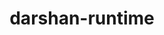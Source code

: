 ---
title: "darshan-runtime"
layout: cache
categories: [package, v0.20]
meta: {"versions": ["3.4.2"], "compilers": ["gcc@=11.1.0", "oneapi@=2023.0.0"], "oss": ["ubuntu20.04"], "platforms": ["linux"], "targets": ["ppc64le", "x86_64", "x86_64_v3"], "stacks": ["data-vis-sdk", "e4s", "e4s-oneapi", "e4s-power"], "num_specs": 11, "num_specs_by_stack": {"e4s-power": 2, "e4s-oneapi": 1, "data-vis-sdk": 6, "e4s": 2}}
spec_details: [{"hash": "soroi6m665lge5hh4ah4tgpmgva4mclq", "compiler": "gcc@=11.1.0", "versions": ["3.4.2"], "os": "ubuntu20.04", "platform": "linux", "target": "ppc64le", "variants": ["~apmpi", "~apmpi_sync", "~apxc", "build_system=autotools", "+hdf5", "+mpi", "~parallel-netcdf", "scheduler=NONE"], "stacks": ["e4s-power"], "size": "-", "tarball": "https://binaries.spack.io/releases/v0.20/build_cache/linux-ubuntu20.04-ppc64le/gcc-11.1.0/darshan-runtime-3.4.2/linux-ubuntu20.04-ppc64le-gcc-11.1.0-darshan-runtime-3.4.2-soroi6m665lge5hh4ah4tgpmgva4mclq.spack"}, {"hash": "p6epndanxvvn5jsseeqdekb3hfx5phw3", "compiler": "gcc@=11.1.0", "versions": ["3.4.2"], "os": "ubuntu20.04", "platform": "linux", "target": "ppc64le", "variants": ["~apmpi", "~apmpi_sync", "~apxc", "build_system=autotools", "+hdf5", "+mpi", "~parallel-netcdf", "scheduler=NONE"], "stacks": ["e4s-power"], "size": "-", "tarball": "https://binaries.spack.io/releases/v0.20/build_cache/linux-ubuntu20.04-ppc64le/gcc-11.1.0/darshan-runtime-3.4.2/linux-ubuntu20.04-ppc64le-gcc-11.1.0-darshan-runtime-3.4.2-p6epndanxvvn5jsseeqdekb3hfx5phw3.spack"}, {"hash": "faeyafsaibonosdjnppcxwja4ay3ewca", "compiler": "oneapi@=2023.0.0", "versions": ["3.4.2"], "os": "ubuntu20.04", "platform": "linux", "target": "x86_64", "variants": ["~apmpi", "~apmpi_sync", "~apxc", "build_system=autotools", "~hdf5", "+mpi", "~parallel-netcdf", "scheduler=NONE"], "stacks": ["e4s-oneapi"], "size": "-", "tarball": "https://binaries.spack.io/releases/v0.20/build_cache/linux-ubuntu20.04-x86_64/oneapi-2023.0.0/darshan-runtime-3.4.2/linux-ubuntu20.04-x86_64-oneapi-2023.0.0-darshan-runtime-3.4.2-faeyafsaibonosdjnppcxwja4ay3ewca.spack"}, {"hash": "3osldumc3gviywcb3al6kr52ln67ef52", "compiler": "gcc@=11.1.0", "versions": ["3.4.2"], "os": "ubuntu20.04", "platform": "linux", "target": "x86_64_v3", "variants": ["~apmpi", "~apmpi_sync", "~apxc", "build_system=autotools", "+hdf5", "+mpi", "~parallel-netcdf", "scheduler=NONE"], "stacks": ["data-vis-sdk"], "size": "-", "tarball": "https://binaries.spack.io/releases/v0.20/build_cache/linux-ubuntu20.04-x86_64_v3/gcc-11.1.0/darshan-runtime-3.4.2/linux-ubuntu20.04-x86_64_v3-gcc-11.1.0-darshan-runtime-3.4.2-3osldumc3gviywcb3al6kr52ln67ef52.spack"}, {"hash": "tou32w6z2wsveikprjatlgpqe7rrgqmj", "compiler": "gcc@=11.1.0", "versions": ["3.4.2"], "os": "ubuntu20.04", "platform": "linux", "target": "x86_64_v3", "variants": ["~apmpi", "~apmpi_sync", "~apxc", "build_system=autotools", "+hdf5", "+mpi", "~parallel-netcdf", "scheduler=NONE"], "stacks": ["data-vis-sdk"], "size": "-", "tarball": "https://binaries.spack.io/releases/v0.20/build_cache/linux-ubuntu20.04-x86_64_v3/gcc-11.1.0/darshan-runtime-3.4.2/linux-ubuntu20.04-x86_64_v3-gcc-11.1.0-darshan-runtime-3.4.2-tou32w6z2wsveikprjatlgpqe7rrgqmj.spack"}, {"hash": "vxcslpbpzfz3vtnefplafdmidiqqw6dr", "compiler": "gcc@=11.1.0", "versions": ["3.4.2"], "os": "ubuntu20.04", "platform": "linux", "target": "x86_64_v3", "variants": ["~apmpi", "~apmpi_sync", "~apxc", "build_system=autotools", "+hdf5", "+mpi", "~parallel-netcdf", "scheduler=NONE"], "stacks": ["data-vis-sdk"], "size": "-", "tarball": "https://binaries.spack.io/releases/v0.20/build_cache/linux-ubuntu20.04-x86_64_v3/gcc-11.1.0/darshan-runtime-3.4.2/linux-ubuntu20.04-x86_64_v3-gcc-11.1.0-darshan-runtime-3.4.2-vxcslpbpzfz3vtnefplafdmidiqqw6dr.spack"}, {"hash": "wk4xmeh5uq7iiul32eykmkfqib76345o", "compiler": "gcc@=11.1.0", "versions": ["3.4.2"], "os": "ubuntu20.04", "platform": "linux", "target": "x86_64_v3", "variants": ["~apmpi", "~apmpi_sync", "~apxc", "build_system=autotools", "+hdf5", "+mpi", "~parallel-netcdf", "scheduler=NONE"], "stacks": ["data-vis-sdk"], "size": "-", "tarball": "https://binaries.spack.io/releases/v0.20/build_cache/linux-ubuntu20.04-x86_64_v3/gcc-11.1.0/darshan-runtime-3.4.2/linux-ubuntu20.04-x86_64_v3-gcc-11.1.0-darshan-runtime-3.4.2-wk4xmeh5uq7iiul32eykmkfqib76345o.spack"}, {"hash": "jklcw7qfjailfynqw73rs3wk446wwsxl", "compiler": "gcc@=11.1.0", "versions": ["3.4.2"], "os": "ubuntu20.04", "platform": "linux", "target": "x86_64_v3", "variants": ["~apmpi", "~apmpi_sync", "~apxc", "build_system=autotools", "+hdf5", "+mpi", "~parallel-netcdf", "scheduler=NONE"], "stacks": ["data-vis-sdk"], "size": "-", "tarball": "https://binaries.spack.io/releases/v0.20/build_cache/linux-ubuntu20.04-x86_64_v3/gcc-11.1.0/darshan-runtime-3.4.2/linux-ubuntu20.04-x86_64_v3-gcc-11.1.0-darshan-runtime-3.4.2-jklcw7qfjailfynqw73rs3wk446wwsxl.spack"}, {"hash": "i3jmfqiimy2r7nno62xks5dsdu37m5m2", "compiler": "gcc@=11.1.0", "versions": ["3.4.2"], "os": "ubuntu20.04", "platform": "linux", "target": "x86_64_v3", "variants": ["~apmpi", "~apmpi_sync", "~apxc", "build_system=autotools", "+hdf5", "+mpi", "~parallel-netcdf", "scheduler=NONE"], "stacks": ["e4s"], "size": "-", "tarball": "https://binaries.spack.io/releases/v0.20/build_cache/linux-ubuntu20.04-x86_64_v3/gcc-11.1.0/darshan-runtime-3.4.2/linux-ubuntu20.04-x86_64_v3-gcc-11.1.0-darshan-runtime-3.4.2-i3jmfqiimy2r7nno62xks5dsdu37m5m2.spack"}, {"hash": "dkh57kx6xqryprjbrirad467finzlfcl", "compiler": "gcc@=11.1.0", "versions": ["3.4.2"], "os": "ubuntu20.04", "platform": "linux", "target": "x86_64_v3", "variants": ["~apmpi", "~apmpi_sync", "~apxc", "build_system=autotools", "+hdf5", "+mpi", "~parallel-netcdf", "scheduler=NONE"], "stacks": ["data-vis-sdk"], "size": "-", "tarball": "https://binaries.spack.io/releases/v0.20/build_cache/linux-ubuntu20.04-x86_64_v3/gcc-11.1.0/darshan-runtime-3.4.2/linux-ubuntu20.04-x86_64_v3-gcc-11.1.0-darshan-runtime-3.4.2-dkh57kx6xqryprjbrirad467finzlfcl.spack"}, {"hash": "wutq3yfvx45arkd5fhjfrtamuvbf4343", "compiler": "gcc@=11.1.0", "versions": ["3.4.2"], "os": "ubuntu20.04", "platform": "linux", "target": "x86_64_v3", "variants": ["~apmpi", "~apmpi_sync", "~apxc", "build_system=autotools", "+hdf5", "+mpi", "~parallel-netcdf", "scheduler=NONE"], "stacks": ["e4s"], "size": "-", "tarball": "https://binaries.spack.io/releases/v0.20/build_cache/linux-ubuntu20.04-x86_64_v3/gcc-11.1.0/darshan-runtime-3.4.2/linux-ubuntu20.04-x86_64_v3-gcc-11.1.0-darshan-runtime-3.4.2-wutq3yfvx45arkd5fhjfrtamuvbf4343.spack"}]
---